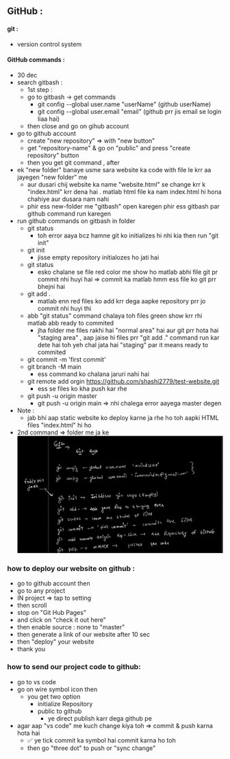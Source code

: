 ## GitHub :
#### git : 
- version control system
#### GitHub commands : 
- 30 dec
- search gitbash :
   - 1st step : 
   - go to gitbash -> get commands
     - git config --global user.name "userName" (github userName)
     - git config --global user.email "email" (github prr jis email se login liaa hai)
   - then close and go on gihub account
- go to github account
     - create "new repository" => with "new button"
     - get "repository-name" & go on "public" and press "create repository" button
     - then you get git command , after
- ek "new folder" banaye usme sara website ka code with file le krr aa jayegen "new folder" me 
   - aur dusari chij website ka name "website.html" se change krr k "index.html" krr dena hai . matlab html file ka nam index.html hi hona chahiye aur dusara nam nahi
   - phir ess new-folder me "gitbash" open karegen phir ess gitbash par github command run karegen 
- run github commands on gitbash in folder
     - git status 
        - toh error aaya bcz hamne git ko initializes hi nhi kia then run "git init"
     - git init 
        - jisse empty repository initialozes ho jati hai 
     - git status  
         - esko chalane se file red color me show ho matlab abhi file git pr commit nhi huyi hai => commit ka matlab hmm ess file ko git prr bhejni hai
     -  git add .
          - matlab enn red files ko add krr dega aapke repository prr jo commit nhi huyi thi
     - abb "git status" command chalaya toh files green show krr rhi matlab abb ready to commited
        -  jha folder me files rakhi hai "normal area" hai aur git prr hota hai "staging area"  , aap jaise hi files prr "git add ." command run kar dete hai toh yeh chal jata hai "staging" par it means ready to commited
     - git commit -m 'first commit'
     - git branch -M main
         - ess command ko chalana jaruri nahi hai
     - git remote add orgin https://github.com/shashi2779/test-website.git
        - ess se files ko kha push kar rhe
     - git push -u origin master
        - git push -u origin main => nhi chalega error aayega master degen
- Note : 
  - jab bhi aap static website ko deploy karne ja rhe ho toh aapki HTML files "index.html" hi ho
- 2nd command => folder me ja ke 
![](img/gitImg.png)

### how to deploy our website on github :
- go to github  account then
- go to any project 
- IN project => tap to setting 
- then scroll
- stop on "Git Hub Pages"
- and click on "check it out here"
- then enable source : none to "master"
- then generate a link of our website after 10 sec
- then "deploy" your website 
- thank you

### how to send our project code to github:
- go to vs code 
- go on wire symbol icon then
   - you get two option 
      - initialize Repository
      - public to github
         - ye direct publish karr dega github pe
- agar aap "vs code" me kuch change kiya toh => commit & push karna hota hai
   - ✅ ye tick commit ka symbol hai commit karna ho toh
   - then go "three dot" to push or "sync change" 
 

